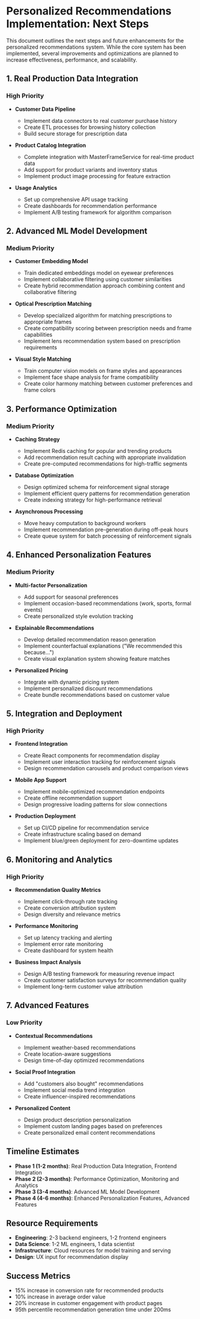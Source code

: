 # Personalized Recommendations Implementation: Next Steps

This document outlines the next steps and future enhancements for the personalized recommendations system. While the core system has been implemented, several improvements and optimizations are planned to increase effectiveness, performance, and scalability.

## 1. Real Production Data Integration

### High Priority
- **Customer Data Pipeline**
  - Implement data connectors to real customer purchase history
  - Create ETL processes for browsing history collection
  - Build secure storage for prescription data

- **Product Catalog Integration**
  - Complete integration with MasterFrameService for real-time product data
  - Add support for product variants and inventory status
  - Implement product image processing for feature extraction

- **Usage Analytics**
  - Set up comprehensive API usage tracking
  - Create dashboards for recommendation performance
  - Implement A/B testing framework for algorithm comparison

## 2. Advanced ML Model Development

### Medium Priority
- **Customer Embedding Model**
  - Train dedicated embeddings model on eyewear preferences
  - Implement collaborative filtering using customer similarities
  - Create hybrid recommendation approach combining content and collaborative filtering

- **Optical Prescription Matching**
  - Develop specialized algorithm for matching prescriptions to appropriate frames
  - Create compatibility scoring between prescription needs and frame capabilities
  - Implement lens recommendation system based on prescription requirements

- **Visual Style Matching**
  - Train computer vision models on frame styles and appearances
  - Implement face shape analysis for frame compatibility
  - Create color harmony matching between customer preferences and frame colors

## 3. Performance Optimization

### Medium Priority
- **Caching Strategy**
  - Implement Redis caching for popular and trending products
  - Add recommendation result caching with appropriate invalidation
  - Create pre-computed recommendations for high-traffic segments

- **Database Optimization**
  - Design optimized schema for reinforcement signal storage
  - Implement efficient query patterns for recommendation generation
  - Create indexing strategy for high-performance retrieval

- **Asynchronous Processing**
  - Move heavy computation to background workers
  - Implement recommendation pre-generation during off-peak hours
  - Create queue system for batch processing of reinforcement signals

## 4. Enhanced Personalization Features

### Medium Priority
- **Multi-factor Personalization**
  - Add support for seasonal preferences
  - Implement occasion-based recommendations (work, sports, formal events)
  - Create personalized style evolution tracking

- **Explainable Recommendations**
  - Develop detailed recommendation reason generation
  - Implement counterfactual explanations ("We recommended this because...")
  - Create visual explanation system showing feature matches

- **Personalized Pricing**
  - Integrate with dynamic pricing system
  - Implement personalized discount recommendations
  - Create bundle recommendations based on customer value

## 5. Integration and Deployment

### High Priority
- **Frontend Integration**
  - Create React components for recommendation display
  - Implement user interaction tracking for reinforcement signals
  - Design recommendation carousels and product comparison views

- **Mobile App Support**
  - Implement mobile-optimized recommendation endpoints
  - Create offline recommendation support
  - Design progressive loading patterns for slow connections

- **Production Deployment**
  - Set up CI/CD pipeline for recommendation service
  - Create infrastructure scaling based on demand
  - Implement blue/green deployment for zero-downtime updates

## 6. Monitoring and Analytics

### High Priority
- **Recommendation Quality Metrics**
  - Implement click-through rate tracking
  - Create conversion attribution system
  - Design diversity and relevance metrics

- **Performance Monitoring**
  - Set up latency tracking and alerting
  - Implement error rate monitoring
  - Create dashboard for system health

- **Business Impact Analysis**
  - Design A/B testing framework for measuring revenue impact
  - Create customer satisfaction surveys for recommendation quality
  - Implement long-term customer value attribution

## 7. Advanced Features

### Low Priority
- **Contextual Recommendations**
  - Implement weather-based recommendations
  - Create location-aware suggestions
  - Design time-of-day optimized recommendations

- **Social Proof Integration**
  - Add "customers also bought" recommendations
  - Implement social media trend integration
  - Create influencer-inspired recommendations

- **Personalized Content**
  - Design product description personalization
  - Implement custom landing pages based on preferences
  - Create personalized email content recommendations

## Timeline Estimates

- **Phase 1 (1-2 months)**: Real Production Data Integration, Frontend Integration
- **Phase 2 (2-3 months)**: Performance Optimization, Monitoring and Analytics
- **Phase 3 (3-4 months)**: Advanced ML Model Development
- **Phase 4 (4-6 months)**: Enhanced Personalization Features, Advanced Features

## Resource Requirements

- **Engineering**: 2-3 backend engineers, 1-2 frontend engineers
- **Data Science**: 1-2 ML engineers, 1 data scientist
- **Infrastructure**: Cloud resources for model training and serving
- **Design**: UX input for recommendation display

## Success Metrics

- 15% increase in conversion rate for recommended products
- 10% increase in average order value
- 20% increase in customer engagement with product pages
- 95th percentile recommendation generation time under 200ms